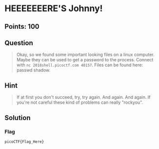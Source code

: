 # HEEEEEEERE'S Johnny! 

## Points: 100

## Question 
  > Okay, so we found some important looking files on a linux computer. Maybe they can be used to get a password to the process. Connect with `nc 2018shell.picoctf.com 40157`. Files can be found here: passwd shadow.
## Hint
  > If at first you don't succeed, try, try again. And again. And again.
  > If you're not careful these kind of problems can really "rockyou".
## Solution
 
### Flag
`picoCTF{Flag_Here}`
